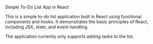 Simple To-Do List App in React

This is a simple to-do list application built in React using functional components and hooks. It demonstrates the basic principles of React, including JSX, state, and event handling.

The application currently only supports adding tasks to the list.